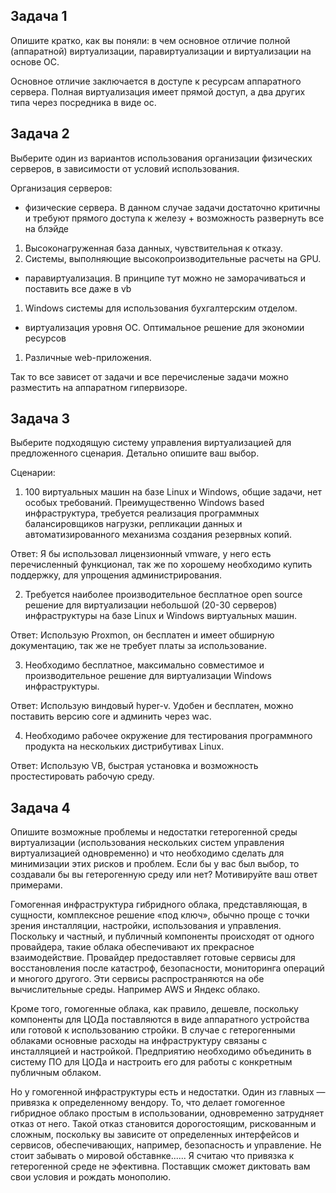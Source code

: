 ## Задача 1

Опишите кратко, как вы поняли: в чем основное отличие полной (аппаратной) виртуализации, паравиртуализации и виртуализации на основе ОС.

Основное отличие заключается в доступе к ресурсам аппаратного сервера. Полная виртуализация имеет прямой доступ, а два других типа через посредника в виде ос.

## Задача 2

Выберите один из вариантов использования организации физических серверов, в зависимости от условий использования.

Организация серверов:
- физические сервера. В данном случае задачи достаточно критичны и требуют прямого доступа к железу + возможность развернуть все на блэйде
1. Высоконагруженная база данных, чувствительная к отказу.
2. Системы, выполняющие высокопроизводительные расчеты на GPU.


- паравиртуализация. В принципе тут можно не заморачиваться и поставить все даже в vb
1. Windows системы для использования бухгалтерским отделом.


- виртуализация уровня ОС. Оптимальное решение для экономии ресурсов
1. Различные web-приложения.

Так то все зависет от задачи и все перечисленые задачи можно разместить на аппаратном гипервизоре. 

## Задача 3

Выберите подходящую систему управления виртуализацией для предложенного сценария. Детально опишите ваш выбор.

Сценарии:

1. 100 виртуальных машин на базе Linux и Windows, общие задачи, нет особых требований. Преимущественно Windows based инфраструктура, требуется реализация программных балансировщиков нагрузки, репликации данных и автоматизированного механизма создания резервных копий.

Ответ: Я бы использовал лицензионный vmware, у него есть перечисленный функционал, так же по хорошему необходимо купить поддержку, для упрощения администрирования.

2. Требуется наиболее производительное бесплатное open source решение для виртуализации небольшой (20-30 серверов) инфраструктуры на базе Linux и Windows виртуальных машин. 

Ответ: Использую Proxmon, он бесплатен и имеет обширную документацию, так же не требует платы за использование.

3. Необходимо бесплатное, максимально совместимое и производительное решение для виртуализации Windows инфраструктуры.

Ответ: Использую виндовый hyper-v. Удобен и бесплатен, можно поставить версию core и админить через wac.

4. Необходимо рабочее окружение для тестирования программного продукта на нескольких дистрибутивах Linux.

Ответ: Использую VB, быстрая установка и возможность простестировать рабочую среду.
## Задача 4

Опишите возможные проблемы и недостатки гетерогенной среды виртуализации (использования нескольких систем управления виртуализацией одновременно) и что необходимо сделать для минимизации этих рисков и проблем. Если бы у вас был выбор, то создавали бы вы гетерогенную среду или нет? Мотивируйте ваш ответ примерами.

Гомогенная инфраструктура гибридного облака, представляющая, в сущности, комплексное решение «под ключ», обычно проще с точки зрения инсталляции, настройки, использования и управления. Поскольку и частный, и публичный компоненты происходят от одного провайдера, такие облака обеспечивают их прекрасное взаимодействие. Провайдер предоставляет готовые сервисы для восстановления после катастроф, безопасности, мониторинга операций и многого другого. Эти сервисы распространяются на обе вычислительные среды. Например AWS и Яндекс облако.

Кроме того, гомогенные облака, как правило, дешевле, поскольку компоненты для ЦОДа поставляются в виде аппаратного устройства или готовой к использованию стройки. В случае с гетерогенными облаками основные расходы на инфраструктуру связаны с инсталляцией и настройкой. Предприятию необходимо объединить в систему ПО для ЦОДа и настроить его для работы с конкретным публичным облаком.

Но у гомогенной инфраструктуры есть и недостатки. Один из главных — привязка к определенному вендору. То, что делает гомогенное гибридное облако простым в использовании, одновременно затрудняет отказ от него. Такой отказ становится дорогостоящим, рискованным и сложным, поскольку вы зависите от определенных интерфейсов и сервисов, обеспечивающих, например, безопасность и управление. Не стоит забывать о мировой обставнке...... Я считаю что привязка к гетерогенной среде не эфективна. Поставщик сможет диктовать вам свои условия и рождать монополию.
